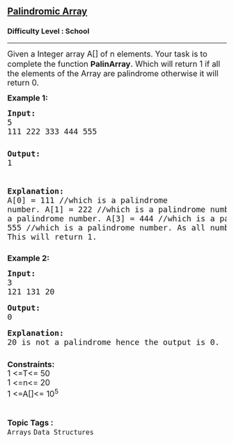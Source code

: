 <h2><a href="https://www.geeksforgeeks.org/problems/palindromic-array-1587115620/1?page=1&sprint=94ade6723438d94ecf0c00c3937dad55&sortBy=difficulty">Palindromic Array</a></h2><h3>Difficulty Level : School</h3><hr><div class="problems_problem_content__Xm_eO"><p><span style="font-size: 18px;">Given </span><span style="font-size: 18px;">a Integer</span><span style="font-size: 18px;"> array A[] of n elements. Your task is to complete the function </span><strong><span style="font-size: 18px;">PalinArray</span></strong><span style="font-size: 20px;">.</span><span style="font-size: 18px;"> Which will return 1 if all the elements of the Array are palindrome otherwise it will return&nbsp;0.</span></p>
<p><strong><span style="font-size: 18px;">Example 1:</span></strong></p>
<pre><span style="font-size: 18px;"><strong>Input:</strong></span><span style="font-size: 18px;">
5
111 222 333 444 555</span>

<span style="font-size: 18px;"><strong>Output:</strong></span>
<span style="font-size: 18px;">1</span>

<span style="font-size: 18px;"><strong>Explanation:</strong></span>
<span style="font-size: 18px;">A[0] = 111 //which is a palindrome number.
A[1] = 222 //which is a palindrome number.
A[2] = 333 //which is a palindrome number.
A[3] = 444 //which is a palindrome number.
A[4] = 555 //which is a palindrome number.
As all numbers are palindrome so This will return 1.</span></pre>
<p><span style="font-size: 18px;"><strong>Example 2:</strong></span></p>
<pre><span style="font-size: 18px;"><strong>Input:
</strong>3
121 131 20
</span> 
<span style="font-size: 18px;"><strong>Output:</strong></span>
<span style="font-size: 18px;">0
</span>
<span style="font-size: 18px;"><strong>Explanation:
</strong>20 is not a palindrome hence the output is 0.
</span>
</pre>
<p><span style="font-size: 18px;"><strong>Constraints:</strong></span><br><span style="font-size: 18px;">1 &lt;=T&lt;= 50</span><br><span style="font-size: 18px;">1 &lt;=n&lt;= 20</span><br><span style="font-size: 18px;">1 &lt;=A[]&lt;= 10<sup>5</sup></span></p></div><br><p><span style=font-size:18px><strong>Topic Tags : </strong><br><code>Arrays</code>&nbsp;<code>Data Structures</code>&nbsp;